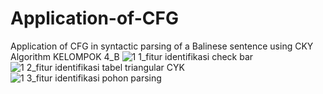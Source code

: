 # Application-of-CFG
Application of CFG in syntactic parsing of a Balinese sentence using CKY Algorithm
KELOMPOK 4_B
![1 1_fitur identifikasi check bar](https://user-images.githubusercontent.com/71582007/102689408-d3908e00-4238-11eb-92ea-e5d3b35b99a1.png)
![1 2_fitur identifikasi tabel triangular CYK](https://user-images.githubusercontent.com/71582007/102689411-d68b7e80-4238-11eb-966a-09a8f0f70534.png)
![1 3_fitur identifikasi pohon parsing](https://user-images.githubusercontent.com/71582007/102689412-d9866f00-4238-11eb-810e-d4e90b00412c.png)
